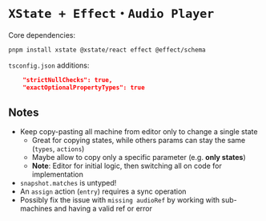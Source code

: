 # `XState + Effect・Audio Player`

Core dependencies:

```bash
pnpm install xstate @xstate/react effect @effect/schema
```

`tsconfig.json` additions:

```json
    "strictNullChecks": true,
    "exactOptionalPropertyTypes": true
```

## Notes
- Keep copy-pasting all machine from editor only to change a single state 
  - Great for copying states, while others params can stay the same (`types`, `actions`)
  - Maybe allow to copy only a specific parameter (e.g. **only states**)
  - **Note**: Editor for initial logic, then switching all on code for implementation
- `snapshot.matches` is untyped!
- An `assign` action (`entry`) requires a sync operation
- Possibly fix the issue with `missing audioRef` by working with sub-machines and having a valid ref or error